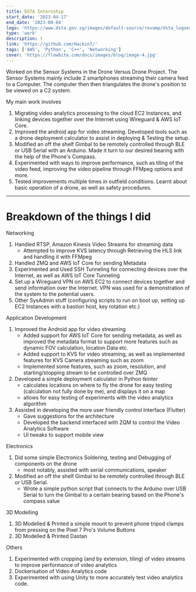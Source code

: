 ```yaml
---
title: DSTA Internship
start_date: '2023-04-17'
end_date: '2023-08-04'
logo: 'https://www.dsta.gov.sg/images/default-source/revamp/dsta_logoea8a31700a1d6b0c895eff0000f6c7a3.svg?sfvrsn=1f975adf_2'
type: 'work'
description: t
link: 'https://github.com/Hackin7/'
tags: ['AWS', 'Python', 'C++', 'Networking']
cover: 'https://flowbite.com/docs/images/blog/image-4.jpg'
---
```


Worked on the Sensor Systems in the Drone Versus Drone Project. The Sensor Systems mainly include 2 smartphones streaming their camera feed to a Computer. The computer then then triangulates the drone's position to be viewed on a C2 system.

My main work involves

1. Migrating video analytics processing to the cloud EC2 Instances, and linking devices together over the Internet using Wireguard & AWS IoT Core.
2. Improved the android app for video streaming. Developed tools such as a drone deployment calculator to assist in deploying & Testing the setup.
3. Modified an off the shelf Gimbal to be remotely controlled through BLE or USB Serial with an Arduino. Made it turn to our desired bearing with the help of the Phone's Compass.
4. Experimented with ways to improve performance, such as tiling of the video feed, improving the video pipeline through FFMpeg options and more.
5. Tested improvements multiple times in outfield conditions. Learnt about basic operation of a drone, as well as safety procedures.

---

# Breakdown of the things I did

Networking

1. Handled RTSP, Amazon Kinesis Video Streams for streaming data
   - Attempted to improve KVS latency through Retrieving the HLS link and handling it with FFMpeg
2. Handled ZMQ and AWS IoT Core for sending Metadata
3. Experimented and Used SSH Tunneling for connecting devices over the Internet, as well as AWS IoT Core Tunneling
4. Set up a Wireguard VPN on AWS EC2 to connect devices together and send information over the Internet. VPN was used for a demonstration of the system to the potential users.
5. Other SysAdmin stuff (configuring scripts to run on boot up, setting up EC2 Instances with a bastion host, key rotation etc.)

Application Development

1. Improved the Android app for video streaming
   - Added support for AWS IoT Core for sending metadata, as well as improved the metadata format to support more features such as dynamic FOV calculation, location Data etc.
   - Added support to KVS for video streaming, as well as implemented features for KVS Camera streaming such as zoom
   - Implemented some features, such as zoom, resolution, and starting/stopping stream to be controlled over ZMQ
2. Developed a simple deployment calculator in Python tkinter
   - calculates locations on where to fly the drone for easy testing (calculation not fully done by me), and displays it on a map
   - allows for easy testing of experiments with the video analytics algorithm
3. Assisted in developing the more user friendly control Interface (Flutter)
   - Gave suggestions for the architecture
   - Developed the backend interfaced with ZQM to control the Video Analytics Software
   - UI tweaks to support mobile view

Electronics

1. Did some simple Electronics Soldering, testing and Debugging of components on the drone
   - most notably, assisted with serial communications, speaker
2. Modified an off the shelf Gimbal to be remotely controlled through BLE or USB Serial.
   - Wrote a simple python script that connects to the Arduino over USB Serial to turn the Gimbal to a certain bearing based on the Phone's compass value

3D Modelling

1. 3D Modelled & Printed a simple mount to prevent phone tripod clamps from pressing on the Pixel 7 Pro's Volume Buttons
2. 3D Modelled & Printed Dastan

Others

1. Experimented with cropping (and by extension, tiling) of video streams to improve performance of video analytics
2. Dockerisation of Video Analytics code
3. Experimented with using Unity to more accurately test video analytics code.
